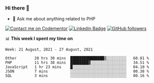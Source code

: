 ### Hi there 👋

<!--
**mustafaculban/mustafaculban** is a ✨ _special_ ✨ repository because its `README.md` (this file) appears on your GitHub profile.

Here are some ideas to get you started:

- 🌱 I’m currently learning ...
- 👯 I’m looking to collaborate on ...
- 🤔 I’m looking for help with ...
- 📫 How to reach me: ...
- 😄 Pronouns: ...
- ⚡ Fun fact: ...

-->
- 💬 Ask me about anything related to PHP

[![Contact me on Codementor](https://www.codementor.io/m-badges/karamusluk/book-session.svg)](https://www.codementor.io/@karamusluk?refer=badge)
[![Linkedin Badge](https://img.shields.io/badge/-Mustafa%20Culban-blue?style=social&logo=Linkedin&logoColor=blue&link=https://www.linkedin.com/in/mustafaculban/)](https://www.linkedin.com/in/mustafaculban/) 
[![GitHub followers](https://img.shields.io/github/followers/karamusluk?label=Follow&style=social)](https://github.com/karamusluk/?tab=follow)


📊 **This week I spent my time on**
<!--START_SECTION:waka-->
```text
Week: 21 August, 2021 - 27 August, 2021

Other        20 hrs 30 mins  ███████████████▒░░░░░░░░░   60.81 % 
PHP          11 hrs 38 mins  ████████▓░░░░░░░░░░░░░░░░   34.51 % 
JavaScript   1 hr 23 mins    █░░░░░░░░░░░░░░░░░░░░░░░░   04.10 % 
JSON         7 mins          ░░░░░░░░░░░░░░░░░░░░░░░░░   00.38 % 
SQL          3 mins          ░░░░░░░░░░░░░░░░░░░░░░░░░   00.16 % 
```
<!--END_SECTION:waka-->

